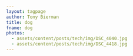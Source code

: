 ```yaml
---
layout: tagpage
author: Tony Bierman
title: dog
fname: dog
photos:
  - assets/content/posts/tech/img/DSC_4040.jpg
  - assets/content/posts/tech/img/DSC_4418.jpg
---
```

